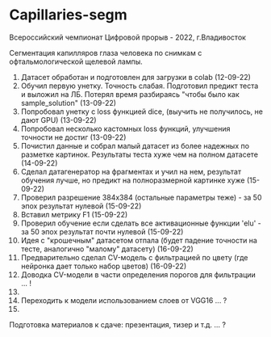 # Capillaries-segm

Всероссийский чемпионат Цифровой прорыв - 2022, г.Владивосток

Сегментация капилляров глаза человека по снимкам с офтальмологической щелевой лампы.

1. Датасет обработан и подготовлен для загрузки в colab (12-09-22)
2. Обучил первую унетку. Точность слабая. Подготовил предикт теста и выложил на ЛБ. Потерял время разбираясь "чтобы было как sample_solution" (13-09-22)
3. Попробовал унетку с loss функцией dice, (выучить не получилось, не дают GPU) (13-09-22)
4. Попробовал несколько кастомных loss функций, улучшения точности не достиг (13-09-22)
5. Почистил данные и собрал малый датасет из более надежных по разметке картинок. Результаты теста хуже чем на полном датасете (14-09-22)
6. Сделал датагенератор на фрагментах и учил на нем, результат обучения лучше, но предикт на полноразмерной картинке хуже (15-09-22)
7. Проверил разрешение 384х384 (остальные параметры теже)  - за 50 эпох результат нулевой (15-09-22)
8. Вставил метрику F1 (15-09-22)
9. Проверил обучение если сделать все активационные функции 'elu' - за 50 эпох результат почти нулевой (15-09-22)
10. Идея с "крошечным" датасетом отпала (будет падение точности на тесте, аналогично "малому" датасету) (16-09-22)
11. Предварительно сделал CV-модель с фильтрацией по цвету (где нейронка дает только набор цветов) (16-09-22)
12. Доводка CV-модели в части определения порогов для фильтрации ... !
12. 
13. Переходить к модели использованием слоев от VGG16 ... ?
14.


Подготовка материалов к сдаче: презентация, тизер и т.д. ... ?
